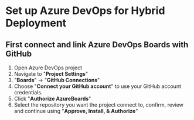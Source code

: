 # Set up Azure DevOps for Hybrid Deployment

## First connect and link Azure DevOps Boards with GitHub

1. Open Azure DevOps project
1. Navigate to "**Project Settings**"
1. "**Boards**" -> "**GitHub Connections**"
1. Choose "**Connect your GitHub account**" to use your GitHub account credentials.
1. Click "**Authorize AzureBoards**"
1. Select the repository you want the project connect to, confirm, review and continue using "**Approve, Install, & Authorize**"
